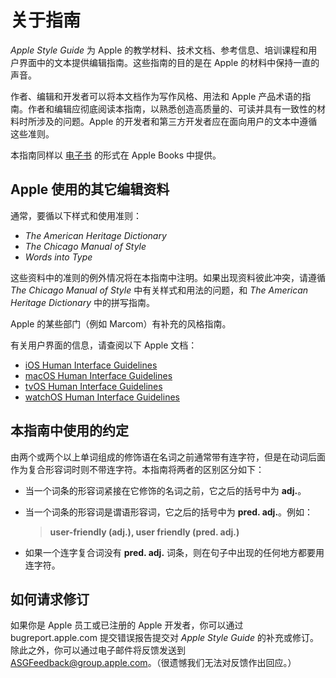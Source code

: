 # 关于指南

_Apple Style Guide_ 为 Apple 的教学材料、技术文档、参考信息、培训课程和用户界面中的文本提供编辑指南。这些指南的目的是在 Apple 的材料中保持一直的声音。

作者、编辑和开发者可以将本文档作为写作风格、用法和 Apple 产品术语的指南。作者和编辑应彻底阅读本指南，以熟悉创造高质量的、可读并具有一致性的材料时所涉及的问题。Apple 的开发者和第三方开发者应在面向用户的文本中遵循这些准则。

本指南同样以 [电子书](https://books.apple.com/us/book/id1161855204?ls=1) 的形式在 Apple Books 中提供。

## Apple 使用的其它编辑资料

通常，要循以下样式和使用准则：

* _The American Heritage Dictionary_
* _The Chicago Manual of Style_
* _Words into Type_

这些资料中的准则的例外情况将在本指南中注明。如果出现资料彼此冲突，请遵循 _The Chicago Manual of Style_ 中有关样式和用法的问题，和 _The American Heritage Dictionary_ 中的拼写指南。

Apple 的某些部门（例如 Marcom）有补充的风格指南。

有关用户界面的信息，请查阅以下 Apple 文档：

* [iOS Human Interface Guidelines](https://developer.apple.com/library/ios/#documentation/UserExperience/Conceptual/MobileHIG/Introduction/Introduction.html)
* [macOS Human Interface Guidelines](https://developer.apple.com/library/content/documentation/UserExperience/Conceptual/OSXHIGuidelines/index.html#/)
* [tvOS Human Interface Guidelines](https://developer.apple.com/tvos/human-interface-guidelines/)
* [watchOS Human Interface Guidelines](https://developer.apple.com/watch/human-interface-guidelines/)

## 本指南中使用的约定

由两个或两个以上单词组成的修饰语在名词之前通常带有连字符，但是在动词后面作为复合形容词时则不带连字符。本指南将两者的区别区分如下：

* 当一个词条的形容词紧接在它修饰的名词之前，它之后的括号中为 **adj.**。
* 当一个词条的形容词是谓语形容词，它之后的括号中为 **pred. adj.**。例如：

  > **user-friendly \(adj.\), user friendly \(pred. adj.\)**

* 如果一个连字复合词没有 **pred. adj.** 词条，则在句子中出现的任何地方都要用连字符。

## 如何请求修订

如果你是 Apple 员工或已注册的 Apple 开发者，你可以通过 bugreport.apple.com 提交错误报告提交对 _Apple Style Guide_ 的补充或修订。除此之外，你可以通过电子邮件将反馈发送到 ASGFeedback@group.apple.com。（很遗憾我们无法对反馈作出回应。）
